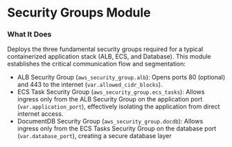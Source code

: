 # Security Groups Module

### What It Does

Deploys the three fundamental security groups required for a typical containerized application stack (ALB, ECS, and Database). This module establishes the critical communication flow and segmentation:

- ALB Security Group (`aws_security_group.alb`): Opens ports 80 (optional) and 443 to the internet (`var.allowed_cidr_blocks`).
- ECS Task Security Group (`aws_security_group.ecs_tasks`): Allows ingress only from the ALB Security Group on the application port (`var.application_port`), effectively isolating the application from direct internet access.
- DocumentDB Security Group (`aws_security_group.docdb`): Allows ingress only from the ECS Tasks Security Group on the database port (`var.database_port`), creating a secure database layer
